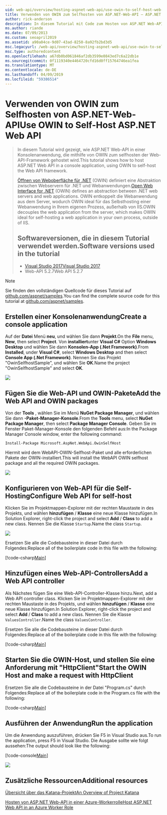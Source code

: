 ```yaml
---
uid: web-api/overview/hosting-aspnet-web-api/use-owin-to-self-host-web-api
title: Verwenden von OWIN zum Selfhosten von ASP.NET-Web-API – ASP.NET 4.x
author: rick-anderson
description: In diesem Tutorial mit Code zum Hosten von ASP.NET Web-API in einer Konsolenanwendung.
ms.author: riande
ms.date: 07/09/2013
ms.custom: seoapril2019
ms.assetid: a90a04ce-9d07-43ad-8250-8a92fb2bd3d5
msc.legacyurl: /web-api/overview/hosting-aspnet-web-api/use-owin-to-self-host-web-api
msc.type: authoredcontent
ms.openlocfilehash: a67db0bd061846af2db3599e0843ed7c6a22db1e
ms.sourcegitcommit: 0f1119340e4464720cfd16d0ff15764746ea1fea
ms.translationtype: MT
ms.contentlocale: de-DE
ms.lasthandoff: 04/09/2019
ms.locfileid: "59386514"
---
```

# <a name="use-owin-to-self-host-aspnet-web-api"></a><span data-ttu-id="96106-103">Verwenden von OWIN zum Selfhosten von ASP.NET-Web-API</span><span class="sxs-lookup"><span data-stu-id="96106-103">Use OWIN to Self-Host ASP.NET Web API</span></span> 


> <span data-ttu-id="96106-104">In diesem Tutorial wird gezeigt, wie ASP.NET Web-API in einer Konsolenanwendung, die mithilfe von OWIN zum selfhosten der Web-API-Framework gehostet wird.</span><span class="sxs-lookup"><span data-stu-id="96106-104">This tutorial shows how to host ASP.NET Web API in a console application, using OWIN to self-host the Web API framework.</span></span>
>
> <span data-ttu-id="96106-105">[Öffnen von Weboberfläche für .NET](http://owin.org) (OWIN) definiert eine Abstraktion zwischen Webservern für .NET und Webanwendungen.</span><span class="sxs-lookup"><span data-stu-id="96106-105">[Open Web Interface for .NET](http://owin.org) (OWIN) defines an abstraction between .NET web servers and web applications.</span></span> <span data-ttu-id="96106-106">OWIN entkoppelt die Webanwendung aus dem Server, wodurch OWIN ideal für das Selbsthosting einer Webanwendung in Ihrem eigenen Prozess, außerhalb von IIS.</span><span class="sxs-lookup"><span data-stu-id="96106-106">OWIN decouples the web application from the server, which makes OWIN ideal for self-hosting a web application in your own process, outside of IIS.</span></span>
>
> ## <a name="software-versions-used-in-the-tutorial"></a><span data-ttu-id="96106-107">Softwareversionen, die in diesem Tutorial verwendet werden.</span><span class="sxs-lookup"><span data-stu-id="96106-107">Software versions used in the tutorial</span></span>
>
>
> - [<span data-ttu-id="96106-108">Visual Studio 2017</span><span class="sxs-lookup"><span data-stu-id="96106-108">Visual Studio 2017</span></span>](https://visualstudio.microsoft.com/downloads/) 
> - <span data-ttu-id="96106-109">Web-API 5.2.7</span><span class="sxs-lookup"><span data-stu-id="96106-109">Web API 5.2.7</span></span>


> [!NOTE]
> <span data-ttu-id="96106-110">Sie finden den vollständigen Quellcode für dieses Tutorial auf [github.com/aspnet/samples](https://github.com/aspnet/samples/tree/master/samples/aspnet/WebApi/OwinSelfhostSample).</span><span class="sxs-lookup"><span data-stu-id="96106-110">You can find the complete source code for this tutorial at [github.com/aspnet/samples](https://github.com/aspnet/samples/tree/master/samples/aspnet/WebApi/OwinSelfhostSample).</span></span>


## <a name="create-a-console-application"></a><span data-ttu-id="96106-111">Erstellen einer Konsolenanwendung</span><span class="sxs-lookup"><span data-stu-id="96106-111">Create a console application</span></span>

<span data-ttu-id="96106-112">Auf der **Datei** Menü **neu**, und wählen Sie dann **Projekt**.</span><span class="sxs-lookup"><span data-stu-id="96106-112">On the **File** menu,  **New**, then select **Project**.</span></span> <span data-ttu-id="96106-113">Von **installiert**unter **Visual C#** Option **Windows Desktop** und wählen Sie dann **Konsolen-App (.Net Framework)**.</span><span class="sxs-lookup"><span data-stu-id="96106-113">From **Installed**, under **Visual C#**, select **Windows Desktop** and then select **Console App (.Net Framework)**.</span></span> <span data-ttu-id="96106-114">Nennen Sie das Projekt "OwinSelfhostSample", und wählen Sie **OK**.</span><span class="sxs-lookup"><span data-stu-id="96106-114">Name the project "OwinSelfhostSample" and select **OK**.</span></span>

[![](use-owin-to-self-host-web-api/_static/image7.png)](use-owin-to-self-host-web-api/_static/image7.png)

## <a name="add-the-web-api-and-owin-packages"></a><span data-ttu-id="96106-115">Fügen Sie die Web-API und OWIN-Pakete</span><span class="sxs-lookup"><span data-stu-id="96106-115">Add the Web API and OWIN packages</span></span>

<span data-ttu-id="96106-116">Von der **Tools** , wählen Sie im Menü **NuGet Package Manager**, und wählen Sie dann **-Paket-Manager-Konsole**.</span><span class="sxs-lookup"><span data-stu-id="96106-116">From the **Tools** menu, select **NuGet Package Manager**, then select **Package Manager Console**.</span></span> <span data-ttu-id="96106-117">Geben Sie im Fenster Paket-Manager-Konsole den folgenden Befehl aus:</span><span class="sxs-lookup"><span data-stu-id="96106-117">In the Package Manager Console window, enter the following command:</span></span>

`Install-Package Microsoft.AspNet.WebApi.OwinSelfHost`

<span data-ttu-id="96106-118">Hiermit wird dem WebAPI-OWIN-Selfhost-Paket und alle erforderlichen Pakete der OWIN-installiert.</span><span class="sxs-lookup"><span data-stu-id="96106-118">This will install the WebAPI OWIN selfhost package and all the required OWIN packages.</span></span>

[![](use-owin-to-self-host-web-api/_static/image4.png)](use-owin-to-self-host-web-api/_static/image3.png)

## <a name="configure-web-api-for-self-host"></a><span data-ttu-id="96106-119">Konfigurieren von Web-API für die Self-Hosting</span><span class="sxs-lookup"><span data-stu-id="96106-119">Configure Web API for self-host</span></span>

<span data-ttu-id="96106-120">Klicken Sie im Projektmappen-Explorer mit der rechten Maustaste in des Projekts, und wählen **hinzufügen** / **Klasse** eine neue Klasse hinzufügen.</span><span class="sxs-lookup"><span data-stu-id="96106-120">In Solution Explorer, right-click the project and select **Add** / **Class** to add a new class.</span></span> <span data-ttu-id="96106-121">Nennen Sie die Klasse `Startup`.</span><span class="sxs-lookup"><span data-stu-id="96106-121">Name the class `Startup`.</span></span>

![](use-owin-to-self-host-web-api/_static/image5.png)

<span data-ttu-id="96106-122">Ersetzen Sie alle die Codebausteine in dieser Datei durch Folgendes:</span><span class="sxs-lookup"><span data-stu-id="96106-122">Replace all of the boilerplate code in this file with the following:</span></span>

[!code-csharp[Main](use-owin-to-self-host-web-api/samples/sample1.cs)]

## <a name="add-a-web-api-controller"></a><span data-ttu-id="96106-123">Hinzufügen eines Web-API-Controllers</span><span class="sxs-lookup"><span data-stu-id="96106-123">Add a Web API controller</span></span>

<span data-ttu-id="96106-124">Als Nächstes fügen Sie eine Web-API-Controller-Klasse hinzu.</span><span class="sxs-lookup"><span data-stu-id="96106-124">Next, add a Web API controller class.</span></span> <span data-ttu-id="96106-125">Klicken Sie im Projektmappen-Explorer mit der rechten Maustaste in des Projekts, und wählen **hinzufügen** / **Klasse** eine neue Klasse hinzufügen.</span><span class="sxs-lookup"><span data-stu-id="96106-125">In Solution Explorer, right-click the project and select **Add** / **Class** to add a new class.</span></span> <span data-ttu-id="96106-126">Nennen Sie die Klasse `ValuesController`.</span><span class="sxs-lookup"><span data-stu-id="96106-126">Name the class `ValuesController`.</span></span>

<span data-ttu-id="96106-127">Ersetzen Sie alle die Codebausteine in dieser Datei durch Folgendes:</span><span class="sxs-lookup"><span data-stu-id="96106-127">Replace all of the boilerplate code in this file with the following:</span></span>

[!code-csharp[Main](use-owin-to-self-host-web-api/samples/sample2.cs)]

## <a name="start-the-owin-host-and-make-a-request-with-httpclient"></a><span data-ttu-id="96106-128">Starten Sie die OWIN-Host, und stellen Sie eine Anforderung mit "HttpClient"</span><span class="sxs-lookup"><span data-stu-id="96106-128">Start the OWIN Host and make a request with HttpClient</span></span>

<span data-ttu-id="96106-129">Ersetzen Sie alle die Codebausteine in der Datei "Program.cs" durch Folgendes:</span><span class="sxs-lookup"><span data-stu-id="96106-129">Replace all of the boilerplate code in the Program.cs file with the following:</span></span>

[!code-csharp[Main](use-owin-to-self-host-web-api/samples/sample3.cs)]

## <a name="run-the-application"></a><span data-ttu-id="96106-130">Ausführen der Anwendung</span><span class="sxs-lookup"><span data-stu-id="96106-130">Run the application</span></span>

<span data-ttu-id="96106-131">Um die Anwendung auszuführen, drücken Sie F5 in Visual Studio aus.</span><span class="sxs-lookup"><span data-stu-id="96106-131">To run the application, press F5 in Visual Studio.</span></span> <span data-ttu-id="96106-132">Die Ausgabe sollte wie folgt aussehen:</span><span class="sxs-lookup"><span data-stu-id="96106-132">The output should look like the following:</span></span>

[!code-console[Main](use-owin-to-self-host-web-api/samples/sample4.cmd)]

![](use-owin-to-self-host-web-api/_static/image6.png)

## <a name="additional-resources"></a><span data-ttu-id="96106-133">Zusätzliche Ressourcen</span><span class="sxs-lookup"><span data-stu-id="96106-133">Additional resources</span></span>

[<span data-ttu-id="96106-134">Übersicht über das Katana-Projekt</span><span class="sxs-lookup"><span data-stu-id="96106-134">An Overview of Project Katana</span></span>](../../../aspnet/overview/owin-and-katana/an-overview-of-project-katana.md)

[<span data-ttu-id="96106-135">Hosten von ASP.NET Web-API in einer Azure-Workerrolle</span><span class="sxs-lookup"><span data-stu-id="96106-135">Host ASP.NET Web API in an Azure Worker Role</span></span>](host-aspnet-web-api-in-an-azure-worker-role.md)
